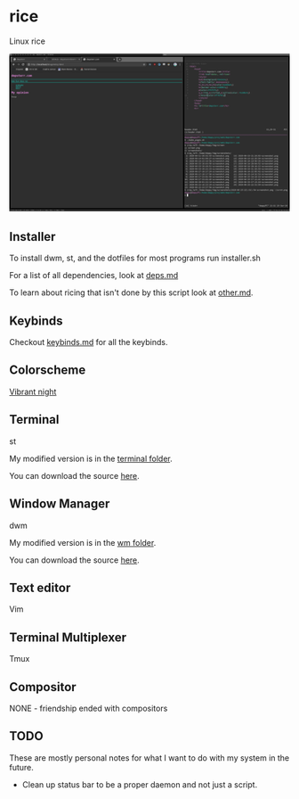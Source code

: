 # rice
Linux rice

[![](resources/screen.png?raw=true)](resources/screen.png?raw=true)


## Installer

To install dwm, st, and the dotfiles for most programs run installer.sh

For a list of all dependencies, look at [deps.md](deps.md)

To learn about ricing that isn't done by this script look at [other.md](other.md).

## Keybinds

Checkout [keybinds.md](keybinds.md) for all the keybinds.

## Colorscheme

[Vibrant night](https://github.com/depsterr/vibrant-night)

## Terminal

st

My modified version is in the [terminal folder](terminal/st).

You can download the source [here](http://st.suckless.org/).

## Window Manager

dwm

My modified version is in the [wm folder](wm/dwm).

You can download the source [here](http://dwm.suckless.org/).

## Text editor

Vim

## Terminal Multiplexer

Tmux

## Compositor

NONE - friendship ended with compositors

## TODO

These are mostly personal notes for what I want to do with my system in the future.

* Clean up status bar to be a proper daemon and not just a script.
